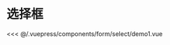 # 选择框

<common-democode title="基础用法">
  <form-select-demo1></form-select-demo1>
  <highlight-code slot="codeText" lang="vue">
<<< @/.vuepress/components/form/select/demo1.vue
  </highlight-code>
</common-democode>

<form-select-attr-desc></form-select-attr-desc>